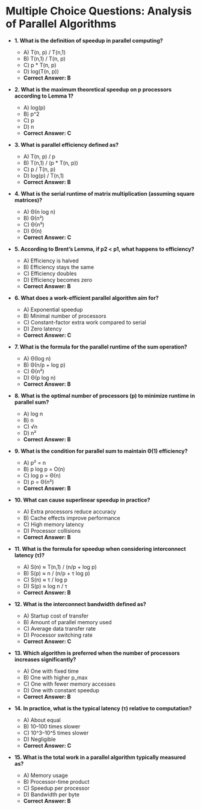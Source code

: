 # Multiple Choice Questions: Analysis of Parallel Algorithms

- **1. What is the definition of speedup in parallel computing?**

  - A) T(n, p) / T(n,1)
  - B) T(n,1) / T(n, p)
  - C) p \* T(n, p)
  - D) log(T(n, p))
  - **Correct Answer: B**

- **2. What is the maximum theoretical speedup on p processors according to Lemma 1?**

  - A) log(p)
  - B) p^2
  - C) p
  - D) n
  - **Correct Answer: C**

- **3. What is parallel efficiency defined as?**

  - A) T(n, p) / p
  - B) T(n,1) / (p \* T(n, p))
  - C) p / T(n, p)
  - D) log(p) / T(n,1)
  - **Correct Answer: B**

- **4. What is the serial runtime of matrix multiplication (assuming square matrices)?**

  - A) Θ(n log n)
  - B) Θ(n²)
  - C) Θ(n³)
  - D) Θ(n)
  - **Correct Answer: C**

- **5. According to Brent’s Lemma, if p2 < p1, what happens to efficiency?**

  - A) Efficiency is halved
  - B) Efficiency stays the same
  - C) Efficiency doubles
  - D) Efficiency becomes zero
  - **Correct Answer: B**

- **6. What does a work-efficient parallel algorithm aim for?**

  - A) Exponential speedup
  - B) Minimal number of processors
  - C) Constant-factor extra work compared to serial
  - D) Zero latency
  - **Correct Answer: C**

- **7. What is the formula for the parallel runtime of the sum operation?**

  - A) Θ(log n)
  - B) Θ(n/p + log p)
  - C) Θ(n²)
  - D) Θ(p log n)
  - **Correct Answer: B**

- **8. What is the optimal number of processors (p) to minimize runtime in parallel sum?**

  - A) log n
  - B) n
  - C) √n
  - D) n²
  - **Correct Answer: B**

- **9. What is the condition for parallel sum to maintain Θ(1) efficiency?**

  - A) p² = n
  - B) p log p = O(n)
  - C) log p = Θ(n)
  - D) p = Θ(n²)
  - **Correct Answer: B**

- **10. What can cause superlinear speedup in practice?**

  - A) Extra processors reduce accuracy
  - B) Cache effects improve performance
  - C) High memory latency
  - D) Processor collisions
  - **Correct Answer: B**

- **11. What is the formula for speedup when considering interconnect latency (τ)?**

  - A) S(n) ≈ T(n,1) / (n/p + log p)
  - B) S(p) ≈ n / (n/p + τ log p)
  - C) S(n) ≈ τ / log p
  - D) S(p) ≈ log n / τ
  - **Correct Answer: B**

- **12. What is the interconnect bandwidth defined as?**

  - A) Startup cost of transfer
  - B) Amount of parallel memory used
  - C) Average data transfer rate
  - D) Processor switching rate
  - **Correct Answer: C**

- **13. Which algorithm is preferred when the number of processors increases significantly?**

  - A) One with fixed time
  - B) One with higher p_max
  - C) One with fewer memory accesses
  - D) One with constant speedup
  - **Correct Answer: B**

- **14. In practice, what is the typical latency (τ) relative to computation?**

  - A) About equal
  - B) 10–100 times slower
  - C) 10^3–10^5 times slower
  - D) Negligible
  - **Correct Answer: C**

- **15. What is the total work in a parallel algorithm typically measured as?**
  - A) Memory usage
  - B) Processor-time product
  - C) Speedup per processor
  - D) Bandwidth per byte
  - **Correct Answer: B**
